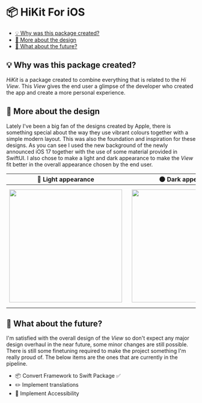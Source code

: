 # 📦 HiKit For iOS

- [💡 Why was this package created?](#bulb-why-was-this-package-created)
- [🎨 More about the design](#art-more-about-the-design)
- [🔮 What about the future?](#crystal_ball-what-about-the-future)

## :bulb: Why was this package created?

*HiKit* is a package created to combine everything that is related to the *Hi View*. This *View* gives the end user a glimpse of the developer who created the app and create a more personal experience. 

## :art: More about the design

Lately I've been a big fan of the designs created by Apple, there is something special about the way they use vibrant colours together with a simple modern layout. This was also the foundation and inspiration for these designs. As you can see I used the new background of the newly announced iOS 17 together with the use of some material provided in SwiftUI. I also chose to make a light and dark appearance to make the *View* fit better in the overall appearance chosen by the end user.

| :high_brightness: Light appearance | :new_moon: Dark appearance |
|--|--|
| <img src="https://github.com/GillesSchelback/HiKit/assets/72620339/538f205b-a05c-47f1-a938-a1543512593e"  width="300"> | <img src="https://github.com/GillesSchelback/HiKit/assets/72620339/e20f1107-4365-4ab4-af7d-914c3a1a1fd0"  width="300" style="padding:10px"> |


## :crystal_ball: What about the future?

I'm satisfied with the overall design of the *View* so don't expect any major design overhaul in the near future, some minor changes are still possible. There is still some finetuning required to make the project something I'm really proud of. The below items are the ones that are currently in the pipeline. 

<ul>
  <li>📦 Convert Framework to Swift Package ✅</li>
  <li>✏️ Implement translations</li>
  <li>📳 Implement Accessibility</li>
</ul>
